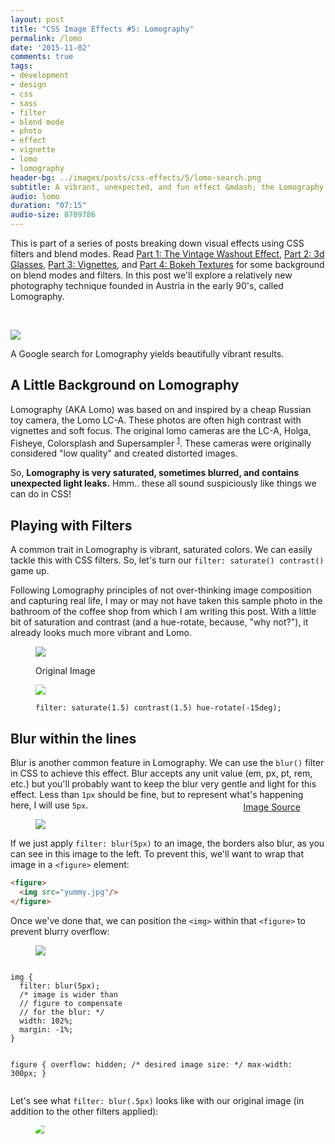 ```yaml
---
layout: post
title: "CSS Image Effects #5: Lomography"
permalink: /lomo
date: '2015-11-02'
comments: true
tags:
- development
- design
- css
- sass
- filter
- blend mode
- photo
- effect
- vignette
- lomo
- lomography
header-bg: ../images/posts/css-effects/5/lomo-search.png
subtitle: A vibrant, unexpected, and fun effect &mdash; the Lomography Effect is an opportunity where you can really be creative and try out various CSS image techniques.
audio: lomo
duration: "07:15"
audio-size: 8709786
---
```


This is part of a series of posts breaking down visual effects using CSS filters and blend modes. Read [Part 1: The Vintage Washout Effect](/vintage-washout), [Part 2: 3d Glasses](/3d-effect), [Part 3: Vignettes](/vignettes), and [Part 4: Bokeh Textures](/bokeh) for some background on blend modes and filters. In this post we'll explore a relatively new photography technique founded in Austria in the early 90's, called Lomography.

<br>

![](../images/posts/css-effects/5/lomo-search.png)
<div class="caption">A Google search for Lomography yields beautifully vibrant results.</div>

## A Little Background on Lomography

Lomography (AKA Lomo) was based on and inspired by a cheap Russian toy camera, the Lomo LC-A. These photos are often high contrast with vignettes and soft focus. The original lomo cameras are the LC-A, Holga, Fisheye, Colorsplash and Supersampler <sup><a href="http://www.1stwebdesigner.com/what-is-lomography/">1</a></sup>. These cameras were originally considered "low quality" and created distorted images.

So, **Lomography is very saturated, sometimes blurred, and contains unexpected light leaks.** Hmm.. these all sound suspiciously like things we can do in CSS!

## Playing with Filters

A common trait in Lomography is vibrant, saturated colors. We can easily tackle this with CSS filters. So, let's turn our `filter: saturate() contrast()` game up.

Following Lomography principles of not over-thinking image composition and capturing real life, I may or may not have taken this sample photo in the bathroom of the coffee shop from which I am writing this post. With a little bit of saturation and contrast (and a hue-rotate, because, "why not?"), it already looks much more vibrant and Lomo.

<style type="text/css">
  .lomo-1 {
    -webkit-filter: saturate(1.5) contrast(1.5) hue-rotate(-15deg);
    filter: saturate(1.5) contrast(1.5) hue-rotate(-15deg);
  }
</style>

<figure class="half--left">
  <img src="../images/posts/css-effects/5/sample.jpg">
  <p class="caption">Original Image</p>
</figure>
<figure class="half--right">
  <img class="lomo-1" src="../images/posts/css-effects/5/sample.jpg">
  <p class="caption"><code>filter: saturate(1.5) contrast(1.5) hue-rotate(-15deg);</code></p>
</figure>
<div class="clearfix"></div>

## Blur within the lines

Blur is another common feature in Lomography. We can use the `blur()` filter in CSS to achieve this effect. Blur accepts any unit value (em, px, pt, rem, etc.) but you'll probably want to keep the blur very gentle and light for this effect. Less than `1px` should be fine, but to represent what's happening here, I will use `5px`.

<figure class="right">
  <img src="../images/posts/css-effects/5/blur--bluredge.png">
  <p style="margin-top: -2em; float: right" class="caption"><a href="http://roaminghunger.com/img/trucks/original/546ce4c6-9fb4-4e6f-bba1-427746204482.jpg">Image Source</a></p>
</figure>

If we just apply `filter: blur(5px)` to an image, the borders also blur, as you can see in this image to the left. To prevent this, we'll want to wrap that image in a `<figure>` element:

```html
<figure>
  <img src="yummy.jpg"/>
</figure>
```

Once we've done that, we can position the `<img>` within that `<figure>` to prevent blurry overflow:

<figure class="half--left">
  <img src="../images/posts/css-effects/5/blur--cleanedge.png">
</figure>
<div class="half--right">
<pre><code>
img {
  filter: blur(5px);
  /* image is wider than
  // figure to compensate
  // for the blur: */
  width: 102%;
  margin: -1%;
}

figure {
  overflow: hidden;
  /* desired image size: */
  max-width: 300px;
}
</code></pre>
</div>

<div class="clearfix"></div>

Let's see what `filter: blur(.5px)` looks like with our original image (in addition to the other filters applied):

<style type="text/css">
  .lomo-2 img {
  -webkit-filter: saturate(1.5) contrast(1.5) hue-rotate(-15deg) blur(.5px);
  filter: saturate(1.5) contrast(1.5) hue-rotate(-15deg) blur(.5px);
  width: 102%;
  margin: -1%;
}

  .lomo-2 {
    overflow: hidden;
    max-width: 100%;
  }
</style>

<figure class="lomo-2">
  <img src="../images/posts/css-effects/5/sample.jpg">
</figure>

## Light Leaks

Things can get really fun with colored light leaks &mdash; and CSS gradients are the perfect vessel with which to create them! I would recommend checking out some of my earlier posts from this series and also [this](http://www.quirksmode.org/css/images/position.html) article for an overview of gradient positioning.

I decided to use some yellow and hotpink circles which look like this:

<figure class="gradients-visual left">
</figure>

The really useful thing about gradients is that *you can specify their size and position, as well as apply an unlimited number of them*. (**Note:** watch out for performance concerns when using many CSS gradients).

In the example, I am using two gradients within a pseudo-element background. **Note:** I'm using `rgba(255,255,255,0)` instead of just using the keyword `transparent` because there are rendering problems with `transparent` on some browsers, where they interpret it as `rgba(0,0,0,0)`, causing dark circles to appear as the gradient attempts to blend black transparent instead of white transparent with the other colors specified <sup><a href="https://developer.mozilla.org/en-US/docs/Web/CSS/CSS_Images/Using_CSS_gradients">2</a></sup>.

```
background:
  radial-gradient(500px circle at 30% 10%, yellow, rgba(255,255,255,0)),
  radial-gradient(300px circle at 80% 60%, deeppink, rgba(255,255,255,0));
```

When we apply the background above with a `mix-blend-mode: overlay` to our sample image, it looks pretty cool:

<style>
  .lomo-3 img {
  -webkit-filter: saturate(1.5) contrast(1.5) hue-rotate(-15deg) blur(.5px);
  filter: saturate(1.5) contrast(1.5) hue-rotate(-15deg) blur(.5px);
  width: 102%;
  margin: -1%;
}

  .lomo-3 {
    overflow: hidden;
    max-width: 100%;
    position: relative;
  }

  .lomo-3:after {
    content: '';
    height: 100%;
    width: 100%;
    position: absolute;
    display: block;
    top: 0; left: 0;
    background: radial-gradient(500px circle at 30% 10%, yellow, rgba(255,255,255,0)), radial-gradient(300px circle at 80% 60%, deeppink, rgba(255,255,255,0));
    mix-blend-mode: overlay;
  }

  .gradients-visual {
    display: block;
    overflow: hidden;
    background: radial-gradient(300px circle at 30% 10%, yellow, rgba(0,0,0,0)), radial-gradient(200px circle at 80% 60%, deeppink, rgba(0,0,0,0));
    width: 50%;
    height: 300px;
  }
</style>

<figure class="lomo-3">
  <img src="../images/posts/css-effects/5/sample.jpg">
</figure>

Here's the same effect on another image I randomly took in this place:

<figure class="lomo-3">
  <img src="../images/posts/css-effects/5/sample-2.jpg">
</figure>

## Double Exposure

<figure class="right">
  <img src="../images/posts/css-effects/5/dbl-exposure.jpg">
</figure>
<br>
Another popular Lomography technique is double-exposing images (overlaying them on top of each other). This would happen with film if you shot the roll and then (usually by mistake) kept shooting photographs on it, causing you to create two images on the spot in the reel.

<div class="clearfix"></div>

<figure class="left" style="max-width: 460px">
  <img src="../images/posts/css-effects/5/multiply.gif">
  <p class="caption">Image taken from my <a href="https://www.youtube.com/watch?v=LY65F2e4B5w">talk</a> on CSS Image Effects.</p>
</figure>

This effect is super easy to create with blend modes, particularly the **multiply** blend mode, which works pretty similarly to transparencies. In this gif, the `multiply` blend mode is being applied to the image of vanilla ice cream &mdash; overlaid like a transparency on top of the image of vanilla ice. The lighter pixels (by luminosity) become transparent, and the darker pixels are overlaid.

But multiply isn't the only blend mode that works here! Let's see what happens when we double-expose our test images with `overlay` and tone down the saturation a bit:

<div class="clearfix"></div>

<style>
  .overlay {
    mix-blend-mode: overlay;
    position: absolute;
    top: 0;
    left: 0;
    opacity .6;
  }

  .overlayed {
    opacity: .4;
  }

  .overlay-section {
    overflow: hidden;
    position: relative;
    -webkit-filter: saturate(.7);
    filter: saturate(.7);
  }
</style>

<figure class="lomo-3 overlay-section">
  <img class="overlayed" src="../images/posts/css-effects/5/sample.jpg">
  <img class="overlay" src="../images/posts/css-effects/5/sample-2.jpg">
</figure>
<p class="caption">Okay, so maybe there's still way too much craziness going on in there, but you get the idea.</p>

## Mixing Styles

Here's a better example. Remember the post about [Anaglyphs](/3d-effect) from a little while back? Well when I was playing around with some of these effects when writing that post, and made a little "mistake" that I loved so much that I called it *"Accidental Cool Effect 2."* And now I'm sharing it:

<p data-height="480" data-theme-id="5255" data-slug-hash="ojZwRL" data-default-tab="result" data-user="una" class='codepen'>See the Pen <a href='http://codepen.io/una/pen/ojZwRL/'>Accidental cool effect 2</a> by Una Kravets (<a href='http://codepen.io/una'>@una</a>) on <a href='http://codepen.io'>CodePen</a>.</p>
<script async src="//assets.codepen.io/assets/embed/ei.js"></script>
<br>

Messing around with color, image layering, and blend modes unabashedly is quiet honestly the best way to stumble upon interesting image effects. Within the browser, it's really quick and easy to do this! I use Google Chrome Developer Tools a **lot** to discover interesting combinations, which allow me to see the changes in real time and help guide decisions (which are difficult to pin down when there are so many different ways to get a nice Lomography effect). Some notable Dev Tools features for this type of experimentation include the ability to pick color from the page and color palettes:

<img class="half--left"src="../images/posts/css-effects/5/devtools-colorpicker.jpg">
<img class="half--right"src="../images/posts/css-effects/5/devtools-palettes.png">

<div class="clearfix"></div>

I highly recommend having the Developer Tools panel open while playing around with image effects because you never know what happy accidents will happen!

**tl;dr: Lomography effects can be achieved in browser with a mixture of techniques.**

{% include css-effects.html %}
